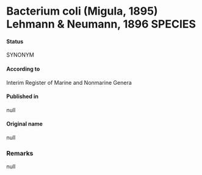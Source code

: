 # Bacterium coli (Migula, 1895) Lehmann & Neumann, 1896 SPECIES

#### Status
SYNONYM

#### According to
Interim Register of Marine and Nonmarine Genera

#### Published in
null

#### Original name
null

### Remarks
null